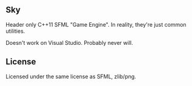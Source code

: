 ## Sky

Header only C++11 SFML "Game Engine". In reality, they're just common utilities.

Doesn't work on Visual Studio. Probably never will.

## License

Licensed under the same license as SFML, zlib/png.